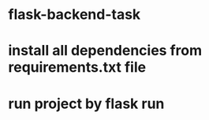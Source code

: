 # flask-backend-task

# install all dependencies from requirements.txt file

# run project by flask run 

